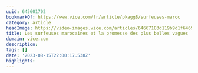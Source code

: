 ```yaml
---
uuid: 645601702
bookmarkOf: https://www.vice.com/fr/article/pkagg8/surfeuses-maroc
category: article
headImage: https://video-images.vice.com/articles/64667183d119b9d1f6469fef/lede/1684435332103-b054789-r1-12-12.jpeg?image-resize-opts=Y3JvcD0xeHc6MC44MzUwNTE1NDYzOTE3NTI2eGg7Y2VudGVyLGNlbnRlciZyZXNpemU9MTIwMDoqJnJlc2l6ZT0xMjAwOio
title: Les surfeuses marocaines et la promesse des plus belles vagues
domain: vice.com
description: 
tags: []
date: '2023-08-15T22:00:17.538Z'
highlights: 
---
```



